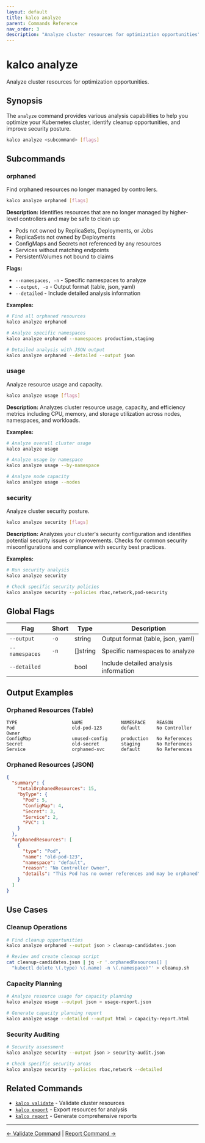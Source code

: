 ```yaml
---
layout: default
title: kalco analyze
parent: Commands Reference
nav_order: 3
description: "Analyze cluster resources for optimization opportunities"
---
```


# kalco analyze

Analyze cluster resources for optimization opportunities.

## Synopsis

The `analyze` command provides various analysis capabilities to help you optimize your Kubernetes cluster, identify cleanup opportunities, and improve security posture.

```bash
kalco analyze <subcommand> [flags]
```

## Subcommands

### orphaned

Find orphaned resources no longer managed by controllers.

```bash
kalco analyze orphaned [flags]
```

**Description:**
Identifies resources that are no longer managed by higher-level controllers and may be safe to clean up:

- Pods not owned by ReplicaSets, Deployments, or Jobs
- ReplicaSets not owned by Deployments  
- ConfigMaps and Secrets not referenced by any resources
- Services without matching endpoints
- PersistentVolumes not bound to claims

**Flags:**
- `--namespaces, -n` - Specific namespaces to analyze
- `--output, -o` - Output format (table, json, yaml)
- `--detailed` - Include detailed analysis information

**Examples:**
```bash
# Find all orphaned resources
kalco analyze orphaned

# Analyze specific namespaces
kalco analyze orphaned --namespaces production,staging

# Detailed analysis with JSON output
kalco analyze orphaned --detailed --output json
```

### usage

Analyze resource usage and capacity.

```bash
kalco analyze usage [flags]
```

**Description:**
Analyzes cluster resource usage, capacity, and efficiency metrics including CPU, memory, and storage utilization across nodes, namespaces, and workloads.

**Examples:**
```bash
# Analyze overall cluster usage
kalco analyze usage

# Analyze usage by namespace
kalco analyze usage --by-namespace

# Analyze node capacity
kalco analyze usage --nodes
```

### security

Analyze cluster security posture.

```bash
kalco analyze security [flags]
```

**Description:**
Analyzes your cluster's security configuration and identifies potential security issues or improvements. Checks for common security misconfigurations and compliance with security best practices.

**Examples:**
```bash
# Run security analysis
kalco analyze security

# Check specific security policies
kalco analyze security --policies rbac,network,pod-security
```

## Global Flags

| Flag | Short | Type | Description |
|------|-------|------|-------------|
| `--output` | `-o` | string | Output format (table, json, yaml) |
| `--namespaces` | `-n` | []string | Specific namespaces to analyze |
| `--detailed` | | bool | Include detailed analysis information |

## Output Examples

### Orphaned Resources (Table)

```
TYPE                    NAME              NAMESPACE    REASON              
Pod                     old-pod-123       default      No Controller Owner
ConfigMap               unused-config     production   No References      
Secret                  old-secret        staging      No References      
Service                 orphaned-svc      default      No References      
```

### Orphaned Resources (JSON)

```json
{
  "summary": {
    "totalOrphanedResources": 15,
    "byType": {
      "Pod": 5,
      "ConfigMap": 4,
      "Secret": 3,
      "Service": 2,
      "PVC": 1
    }
  },
  "orphanedResources": [
    {
      "type": "Pod",
      "name": "old-pod-123",
      "namespace": "default",
      "reason": "No Controller Owner",
      "details": "This Pod has no owner references and may be orphaned"
    }
  ]
}
```

## Use Cases

### Cleanup Operations

```bash
# Find cleanup opportunities
kalco analyze orphaned --output json > cleanup-candidates.json

# Review and create cleanup script
cat cleanup-candidates.json | jq -r '.orphanedResources[] | 
  "kubectl delete \(.type) \(.name) -n \(.namespace)"' > cleanup.sh
```

### Capacity Planning

```bash
# Analyze resource usage for capacity planning
kalco analyze usage --output json > usage-report.json

# Generate capacity planning report
kalco analyze usage --detailed --output html > capacity-report.html
```

### Security Auditing

```bash
# Security assessment
kalco analyze security --output json > security-audit.json

# Check specific security areas
kalco analyze security --policies rbac,network --detailed
```

## Related Commands

- [`kalco validate`](validate.md) - Validate cluster resources
- [`kalco export`](export.md) - Export resources for analysis
- [`kalco report`](report.md) - Generate comprehensive reports

---

[← Validate Command](validate.md) | [Report Command →](report.md)